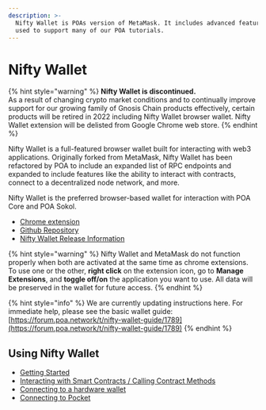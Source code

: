 ```yaml
---
description: >-
  Nifty Wallet is POAs version of MetaMask. It includes advanced features and is
  used to support many of our POA tutorials.
---
```


# Nifty Wallet

{% hint style="warning" %}
**Nifty Wallet is discontinued.** \
As a result of changing crypto market conditions and to continually improve support for our growing family of Gnosis Chain products effectively, certain products will be retired in 2022 including Nifty Wallet browser wallet. Nifty Wallet extension will be delisted from Google Chrome web store.&#x20;
{% endhint %}

Nifty Wallet is a full-featured browser wallet built for interacting with web3 applications. Originally forked from MetaMask, Nifty Wallet has been refactored by POA to include an expanded list of RPC endpoints and expanded to include features like the ability to interact with contracts, connect to a decentralized node network, and more.

Nifty Wallet is the preferred browser-based wallet for interaction with POA Core and POA Sokol.&#x20;

* [Chrome extension](https://chrome.google.com/webstore/detail/nifty-wallet/jbdaocneiiinmjbjlgalhcelgbejmnid?hl=en)
* [Github Repository](https://github.com/poanetwork/nifty-wallet)
* [Nifty Wallet Release Information](https://github.com/poanetwork/nifty-wallet/releases)

{% hint style="warning" %}
Nifty Wallet and MetaMask do not function properly when both are activated at the same time as chrome extensions. To use one or the other, **right click** on the extension icon, go to **Manage Extensions**, and **toggle off/on** the application you want to use. All data will be preserved in the wallet for future access.
{% endhint %}

{% hint style="info" %}
We are currently updating instructions here. For immediate help, please see the basic wallet guide: \
[https://forum.poa.network/t/nifty-wallet-guide/1789](https://forum.poa.network/t/nifty-wallet-guide/1789)
{% endhint %}

## Using Nifty Wallet

* [Getting Started](getting-started.md)
* [Interacting with Smart Contracts / Calling Contract Methods](import-and-interact-with-smart-contracts.md)
* [Connecting to a hardware wallet](connect-to-a-hardware-wallet-ledger-and-trezor.md)
* [Connecting to Pocket](connect-to-pocket-decentralized-network.md)
